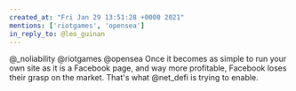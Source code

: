 ```yaml
---
created_at: "Fri Jan 29 13:51:28 +0000 2021"
mentions: ['riotgames', 'opensea']
in_reply_to: @leo_guinan
---
```


@_noliability @riotgames @opensea Once it becomes as simple to run your own site as it is a Facebook page, and way more profitable, Facebook loses their grasp on the market. That's what @net_defi is trying to enable.